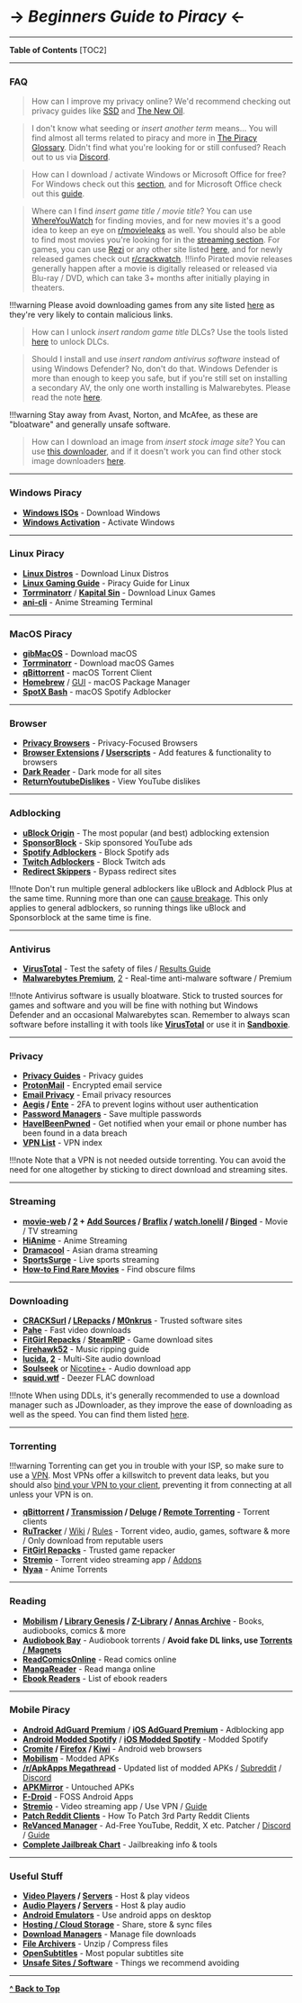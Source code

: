 # -> ***Beginners Guide to Piracy*** <-

***
**Table of Contents**
[TOC2]

***

### FAQ

> How can I improve my privacy online?
We'd recommend checking out privacy guides like [SSD](https://ssd.eff.org/) and [The New Oil](https://thenewoil.org/).

> I don't know what seeding or *insert another term* means...
You will find almost all terms related to piracy and more in [The Piracy Glossary](https://rentry.org/the-piracy-glossary). Didn't find what you're looking for or still confused? Reach out to us via [Discord](https://discord.gg/5W9QJKuPkD).

> How can I download / activate Windows or Microsoft Office for free?
For Windows check out this [section](#windows-piracy), and for Microsoft Office check out this [guide](https://gravesoft.dev/download_windows_office/office_c2r_links/).

> Where can I find *insert game title / movie title*?
You can use [WhereYouWatch](https://whereyouwatch.com) for finding movies, and for new movies it's a good idea to keep an eye on [r/movieleaks](https://reddit.com/r/movieleaks) as well. You should also be able to find most movies you're looking for in the [streaming section](#streaming). For games, you can use [Rezi](https://rezi.one) or any other site listed [here](https://fmhy.net/gamingpiracyguide#download-games), and for newly released games check out [r/crackwatch](https://reddit.com/r/crackwatch).
!!!info Pirated movie releases generally happen after a movie is digitally released or released via Blu-ray / DVD, which can take 3+ months after initially playing in theaters.

!!!warning Please avoid downloading games from any site listed [here](https://fmhy.net/unsafesites) as they're very likely to contain malicious links.

> How can I unlock *insert random game title* DLCs?
Use the tools listed [here](https://www.reddit.com/r/FREEMEDIAHECKYEAH/wiki/game-tools/#wiki_.25B7_steam_.2F_epic) to unlock DLCs.

> Should I install and use *insert random antivirus software* instead of using Windows Defender?
No, don't do that. Windows Defender is more than enough to keep you safe, but if you're still set on installing a secondary AV, the only one worth installing is Malwarebytes. Please read the note [here](#antivirus).

!!!warning Stay away from Avast, Norton, and McAfee, as these are "bloatware" and generally unsafe software.

> How can I download an image from *insert stock image site*?
 You can use [this downloader](https://downloader.la/), and if it doesn't work you can find other stock image downloaders [here](https://fmhy.net/img-tools#stock-photos).

***

### Windows Piracy

* **[Windows ISOs](https://www.reddit.com/r/FREEMEDIAHECKYEAH/wiki/system-tools#wiki_.25BA_windows_isos)** - Download Windows
* **[Windows Activation](https://www.reddit.com/r/FREEMEDIAHECKYEAH/wiki/system-tools#wiki_.25B7_windows_activation)** - Activate Windows

***

### Linux Piracy

* **[Linux Distros](https://www.reddit.com/r/FREEMEDIAHECKYEAH/wiki/linux#wiki_.25BA_linux_distros)** - Download Linux Distros
* **[Linux Gaming Guide](https://github.com/rimsiw/linux-gaming-omg)** - Piracy Guide for Linux
* **[Torrminatorr](https://forum.torrminatorr.com/)** / **[Kapital Sin](https://kapitalsin.com/)** - Download Linux Games
* **[ani-cli](https://github.com/pystardust/ani-cli)** - Anime Streaming Terminal

***

### MacOS Piracy

* **[gibMacOS](https://github.com/corpnewt/gibMacOS)** - Download macOS
* **[Torrminatorr](https://forum.torrminatorr.com/)** - Download macOS Games
* **[qBittorrent](https://www.qbittorrent.org/)** - macOS Torrent Client
* **[Homebrew](https://brew.sh/)** / [GUI](https://corkmac.app/) - macOS Package Manager
* **[SpotX Bash](https://github.com/jetfir3/SpotX-Bash)** - macOS Spotify Adblocker

***

### Browser

* **[Privacy Browsers](https://www.reddit.com/r/FREEMEDIAHECKYEAH/wiki/adblock-vpn-privacy#wiki_.25B7_browser_privacy)** - Privacy-Focused Browsers
* **[Browser Extensions](https://www.reddit.com/r/FREEMEDIAHECKYEAH/wiki/internet-tools#wiki_.25B7_browser_extensions) / [Userscripts](https://www.reddit.com/r/FREEMEDIAHECKYEAH/wiki/internet-tools#wiki_.25B7_userscripts)** - Add features & functionality to browsers
* **[Dark Reader](https://darkreader.org/)** - Dark mode for all sites
* **[ReturnYoutubeDislikes](https://returnyoutubedislike.com/)** - View YouTube dislikes

***

### Adblocking

* **[uBlock Origin](https://github.com/gorhill/uBlock#installation)** - The most popular (and best) adblocking extension
* **[SponsorBlock](https://sponsor.ajay.app/)** - Skip sponsored YouTube ads
* **[Spotify Adblockers](https://www.reddit.com/r/FREEMEDIAHECKYEAH/wiki/audio#wiki_.25B7_spotify_adblockers)** - Block Spotify ads
* **[Twitch Adblockers](https://fmhy.net/social-media-tools#twitch-adblockers)** - Block Twitch ads
* **[Redirect Skippers](https://www.reddit.com/r/FREEMEDIAHECKYEAH/wiki/adblock-vpn-privacy#wiki_.25B7_redirect_bypass)** - Bypass redirect sites

!!!note Don't run multiple general adblockers like uBlock and Adblock Plus at the same time. Running more than one can [cause breakage](https://twitter.com/gorhill/status/1033706103782170625). This only applies to general adblockers, so running things like uBlock and Sponsorblock at the same time is fine.

***

### Antivirus

* **[VirusTotal](https://www.virustotal.com)** - Test the safety of files / [Results Guide](https://rentry.co/VTGuide)
* **[Malwarebytes Premium](https://rentry.co/FMHYBase64#malwarebytes-prem)**, [2](https://www.malwarebytes.com/) - Real-time anti-malware software / Premium

!!!note Antivirus software is usually bloatware. Stick to trusted sources for games and software and you will be fine with nothing but Windows Defender and an occasional Malwarebytes scan. Remember to always scan software before installing it with tools like **[VirusTotal](https://www.virustotal.com/)** or use it in **[Sandboxie](https://rentry.co/sandboxie-guide)**.

***

### Privacy

* **[Privacy Guides](https://www.privacyguides.org/)** - Privacy guides
* **[ProtonMail](https://proton.me/mail)** - Encrypted email service
* **[Email Privacy](https://www.reddit.com/r/FREEMEDIAHECKYEAH/wiki/adblock-vpn-privacy#wiki_.25B7_email_privacy)** - Email privacy resources
* **[Aegis](https://getaegis.app/) / [Ente](https://github.com/ente-io/auth/)** - 2FA to prevent logins without user authentication
* **[Password Managers](https://www.reddit.com/r/FREEMEDIAHECKYEAH/wiki/internet-tools#wiki_.25B7_password_managers)** - Save multiple passwords
* **[HaveIBeenPwned](https://haveibeenpwned.com/)** - Get notified when your email or phone number has been found in a data breach
* **[VPN List](https://www.reddit.com/r/FREEMEDIAHECKYEAH/wiki/adblock-vpn-privacy#wiki_.25BA_vpn)** - VPN index

!!!note Note that a VPN is not needed outside torrenting. You can avoid the need for one altogether by sticking to direct download and streaming sites.

***

### Streaming

* **[movie-web](https://erynith.github.io/movie-web-instances/) / [2](https://docs.undi.rest/instances) + [Add Sources](https://pastebin.com/w8Brq2UA) / [Braflix](https://www.braflix.ru/) / [watch.lonelil](https://watch.lonelil.ru/) / [Binged](https://binged.to/)** -  Movie / TV streaming
* **[HiAnime](https://hianime.to/)** - Anime Streaming
* **[Dramacool](https://dramacool.cy/)** - Asian drama streaming
* **[SportsSurge](https://v2.sportsurge.net/home4/)** - Live sports streaming
* **[How-to Find Rare Movies](https://www.reddit.com/r/FREEMEDIAHECKYEAH/wiki/find-rare-movies)** - Find obscure films

***

### Downloading

* **[CRACKSurl](https://cracksurl.com/) / [LRepacks](https://lrepacks.net/) / [M0nkrus](https://w14.monkrus.ws/)** - Trusted software sites
* **[Pahe](https://pahe.ink/)** - Fast video downloads
* **[FitGirl Repacks](https://fitgirl-repacks.site/)** / **[SteamRIP](https://steamrip.com/)** - Game download sites
* **[Firehawk52](https://rentry.org/firehawk52)** - Music ripping guide
* **[lucida](https://lucida.to/), [2](https://lucida.su/)** - Multi-Site audio download
* **[Soulseek](https://slsknet.org/)** or [Nicotine+](https://nicotine-plus.org/) - Audio download app
* **[squid.wtf](https://squid.wtf/)** - Deezer FLAC download

!!!note When using DDLs, it's generally recommended to use a download manager such as JDownloader, as they improve the ease of downloading as well as the speed. You can find them listed [here](https://fmhy.net/file-tools#download-managers).

***

### Torrenting

!!!warning Torrenting can get you in trouble with your ISP, so make sure to use a [VPN](https://www.reddit.com/r/FREEMEDIAHECKYEAH/wiki/adblock-vpn-privacy#wiki_.25BA_vpn). Most VPNs offer a killswitch to prevent data leaks, but you should also [bind your VPN to your client](https://redd.it/ssy8vv), preventing it from connecting at all unless your VPN is on.

* **[qBittorrent](https://www.qbittorrent.org/) / [Transmission](https://transmissionbt.com/) / [Deluge](https://www.deluge-torrent.org/) / [Remote Torrenting](https://www.reddit.com/r/FREEMEDIAHECKYEAH/wiki/torrent#wiki_.25B7_remote_torrenting)** - Torrent clients
* **[RuTracker](https://rutracker.org/)** / [Wiki](http://rutracker.wiki/) / [Rules](https://rutracker.org/forum/viewtopic.php?t=1045) - Torrent video, audio, games, software & more / Only download from reputable users
* **[FitGirl Repacks](https://fitgirl-repacks.site/)** - Trusted game repacker
* **[Stremio](https://www.stremio.com/)** - Torrent video streaming app / [Addons](https://stremio-addons.netlify.app/)
* **[Nyaa](https://nyaa.si/)** - Anime Torrents

***

### Reading

* **[Mobilism](https://forum.mobilism.org) / [Library Genesis](https://libgen.rs/) / [Z-Library](https://singlelogin.re/) / [Annas Archive](https://annas-archive.org/)** - Books, audiobooks, comics & more
* **[Audiobook Bay](https://audiobookbay.is/)** - Audiobook torrents / **Avoid fake DL links, use [Torrents / Magnets](https://i.ibb.co/8sV2061/0fa8159b11bb.png)**
* **[ReadComicsOnline](https://readcomiconline.li/)** - Read comics online
* **[MangaReader](https://mangareader.to/)** - Read manga online
* **[Ebook Readers](https://www.reddit.com/r/FREEMEDIAHECKYEAH/wiki/reading#wiki_.25BA_ebook_readers)** - List of ebook readers

***

### Mobile Piracy

* **[Android AdGuard Premium](https://rentry.co/FMHYBase64#adguard-premium)** / **[iOS AdGuard Premium](https://rentry.co/FMHYBase64#adguard-pro-ios)** - Adblocking app
* **[Android Modded Spotify](https://rentry.co/FMHYBase64#modded-spotify-apk)** / **[iOS Modded Spotify](https://rentry.co/FMHYBase64#spotify)** - Modded Spotify
* **[Cromite](https://github.com/uazo/cromite) / [Firefox](https://www.mozilla.org/en-US/firefox/browsers/mobile/android/) / [Kiwi](https://play.google.com/store/apps/details?id=com.kiwibrowser.browser&hl=en_US&gl=US)** - Android web browsers
* **[Mobilism](https://forum.mobilism.org/viewforum.php?f=398)** - Modded APKs
* **[/r/ApkApps Megathread](https://apksapps.notion.site/apksapps/096ef38f452342ba99b4e1509a449729?v=9970360b443643789c333bd2c7180009)** - Updated list of modded APKs / [Subreddit](https://www.reddit.com/r/ApksApps) / [Discord](https://discord.gg/Kr5EWKZU5Y)
* **[APKMirror](https://www.apkmirror.com/)** - Untouched APKs
* **[F-Droid](https://f-droid.org/)** - FOSS Android Apps
* **[Stremio](https://www.stremio.com/)** - Video streaming app / Use VPN / [Guide](https://viren070.github.io/guides/stremio/guide)
* **[Patch Reddit Clients](https://docs.google.com/document/u/0/d/1wHvqQwCYdJrQg4BKlGIVDLksPN0KpOnJWniT6PbZSrI/mobilebasic)** - How To Patch 3rd Party Reddit Clients
* **[ReVanced Manager](https://github.com/revanced/revanced-manager)** - Ad-Free YouTube, Reddit, X etc. Patcher / [Discord](https://discord.com/invite/rF2YcEjcrT) / [Guide](https://redd.it/xlcny9)
* **[Complete Jailbreak Chart](https://ios.cfw.guide/)** - Jailbreaking info & tools

***

### Useful Stuff

* **[Video Players](https://fmhy.net/video-tools#video-players) / [Servers](https://fmhy.net/video-tools#media-servers)** - Host & play videos
* **[Audio Players](https://fmhy.net/audiopiracyguide#audio-players) / [Servers](https://fmhy.net/audiopiracyguide#audio-servers)** - Host & play audio
* **[Android Emulators](https://fmhy.net/android-iosguide#android-emulators)** - Use android apps on desktop
* **[Hosting / Cloud Storage](https://fmhy.net/file-tools#file-hosts)** - Share, store & sync files
* **[Download Managers](https://fmhy.net/file-tools#download-managers)** - Manage file downloads
* **[File Archivers](https://fmhy.net/file-tools#file-archivers)** - Unzip / Compress files
* **[OpenSubtitles](https://opensubtitles.org/)** - Most popular subtitles site
* **[Unsafe Sites / Software](https://redd.it/10bh0h9)** - Things we recommend avoiding

***

**[^ Back to Top](#beginners-guide-to-piracy)**